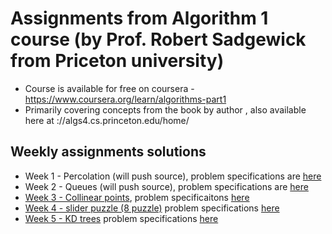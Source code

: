 # Assignments from Algorithm 1 course (by Prof. Robert Sadgewick from Priceton university)
- Course is available for free on coursera - https://www.coursera.org/learn/algorithms-part1
- Primarily covering concepts from the book by author , also available here at ://algs4.cs.princeton.edu/home/
## Weekly assignments solutions
- Week 1 - Percolation (will push source), problem specifications are [here](https://coursera.cs.princeton.edu/algs4/assignments/percolation/specification.php)
- Week 2 - Queues (will push source), problem specifications are [here](https://coursera.cs.princeton.edu/algs4/assignments/queues/specification.php) 
- [Week 3 - Collinear points](https://github.com/spat07/Algo1/tree/master/W3/src), problem specificaitons [here](https://coursera.cs.princeton.edu/algs4/assignments/collinear/specification.php)
- [Week 4 - slider puzzle (8 puzzle)](https://github.com/spat07/Algo1/tree/master/W4) problem specifications [here](https://coursera.cs.princeton.edu/algs4/assignments/8puzzle/specification.php)
- [Week 5 - KD trees](https://github.com/spat07/Algo1/tree/master/W5) problem specifications [here](https://coursera.cs.princeton.edu/algs4/assignments/kdtree/specification.php)
